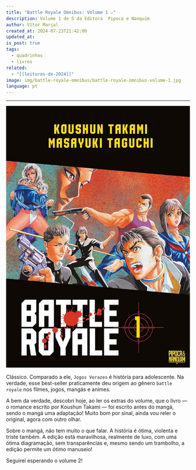 ```yaml
---
title: "Battle Royale Omnibus: Volume 1 ⚔️"
description: Volume 1 de 5 da Editora ‎ Pipoca e Nanquim
author: Vítor Marçal
created_at: 2024-07-23T21:42:00
updated_at: 
is_post: true
tags:
  - quadrinhos
  - livros
related:
  - "[[leituras-de-2024]]"
image: img/battle-royale-omnibus/battle-royale-omnibus-volume-1.jpg
language: pt
---
```

----

![battle-royale-omnibus-volume-1](img/battle-royale-omnibus/battle-royale-omnibus-volume-1.jpg)

Clássico. Comparado a ele, `Jogos Vorazes` é história para adolescente. Na verdade, esse best-seller praticamente deu origem ao gênero `battle royale` nos filmes, jogos, mangás e animes.

A bem da verdade, descobri hoje, ao ler os extras do volume, que o livro — o romance escrito por Koushun Takami — foi escrito antes do mangá, sendo o mangá uma adaptação! Muito bom por sinal, ainda vou reler o original, agora com outro olhar.

Sobre o mangá, não tem muito o que falar. A história é ótima, violenta e triste também. A edição está maravilhosa, realmente de luxo, com uma ótima diagramação, sem transparências e, mesmo sendo um trambolho, a edição permite um ótimo manuseio!

Seguirei esperando o volume 2!